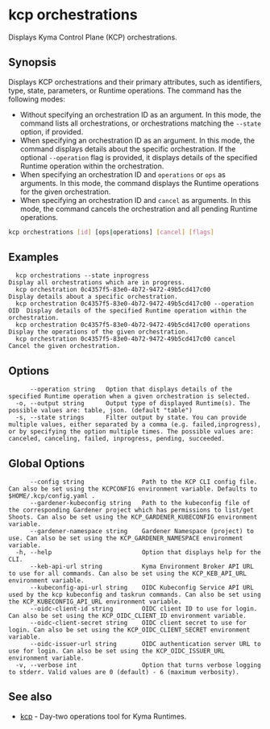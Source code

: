 # kcp orchestrations
Displays Kyma Control Plane (KCP) orchestrations.

## Synopsis

Displays KCP orchestrations and their primary attributes, such as identifiers, type, state, parameters, or Runtime operations.
The command has the following modes:
  - Without specifying an orchestration ID as an argument. In this mode, the command lists all orchestrations, or orchestrations matching the `--state` option, if provided.
  - When specifying an orchestration ID as an argument. In this mode, the command displays details about the specific orchestration.
      If the optional `--operation` flag is provided, it displays details of the specified Runtime operation within the orchestration.
  - When specifying an orchestration ID and `operations` or `ops` as arguments. In this mode, the command displays the Runtime operations for the given orchestration.
  - When specifying an orchestration ID and `cancel` as arguments. In this mode, the command cancels the orchestration and all pending Runtime operations.

```bash
kcp orchestrations [id] [ops|operations] [cancel] [flags]
```

## Examples

```
  kcp orchestrations --state inprogress                                   Display all orchestrations which are in progress.
  kcp orchestration 0c4357f5-83e0-4b72-9472-49b5cd417c00                  Display details about a specific orchestration.
  kcp orchestration 0c4357f5-83e0-4b72-9472-49b5cd417c00 --operation OID  Display details of the specified Runtime operation within the orchestration.
  kcp orchestration 0c4357f5-83e0-4b72-9472-49b5cd417c00 operations       Display the operations of the given orchestration.
  kcp orchestration 0c4357f5-83e0-4b72-9472-49b5cd417c00 cancel           Cancel the given orchestration.
```

## Options

```
      --operation string   Option that displays details of the specified Runtime operation when a given orchestration is selected.
  -o, --output string      Output type of displayed Runtime(s). The possible values are: table, json. (default "table")
  -s, --state strings      Filter output by state. You can provide multiple values, either separated by a comma (e.g. failed,inprogress), or by specifying the option multiple times. The possible values are: canceled, canceling, failed, inprogress, pending, succeeded.
```

## Global Options

```
      --config string                Path to the KCP CLI config file. Can also be set using the KCPCONFIG environment variable. Defaults to $HOME/.kcp/config.yaml .
      --gardener-kubeconfig string   Path to the kubeconfig file of the corresponding Gardener project which has permissions to list/get Shoots. Can also be set using the KCP_GARDENER_KUBECONFIG environment variable.
      --gardener-namespace string    Gardener Namespace (project) to use. Can also be set using the KCP_GARDENER_NAMESPACE environment variable.
  -h, --help                         Option that displays help for the CLI.
      --keb-api-url string           Kyma Environment Broker API URL to use for all commands. Can also be set using the KCP_KEB_API_URL environment variable.
      --kubeconfig-api-url string    OIDC Kubeconfig Service API URL used by the kcp kubeconfig and taskrun commands. Can also be set using the KCP_KUBECONFIG_API_URL environment variable.
      --oidc-client-id string        OIDC client ID to use for login. Can also be set using the KCP_OIDC_CLIENT_ID environment variable.
      --oidc-client-secret string    OIDC client secret to use for login. Can also be set using the KCP_OIDC_CLIENT_SECRET environment variable.
      --oidc-issuer-url string       OIDC authentication server URL to use for login. Can also be set using the KCP_OIDC_ISSUER_URL environment variable.
  -v, --verbose int                  Option that turns verbose logging to stderr. Valid values are 0 (default) - 6 (maximum verbosity).
```

## See also

* [kcp](kcp.md)	 - Day-two operations tool for Kyma Runtimes.

